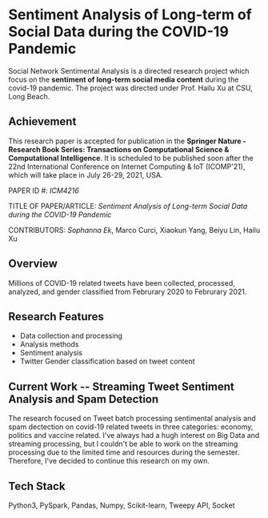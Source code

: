 # Sentiment Analysis of Long-term of Social Data during the COVID-19 Pandemic

Social Network Sentimental Analysis is a directed research project which focus on the **sentiment of long-term social media content** during the covid-19 pandemic. The project was directed under Prof. Hailu Xu at CSU, Long Beach.

## Achievement
This research paper is accepted for publication in the **Springer Nature - Research Book Series: Transactions on Computational Science & Computational Intelligence**. It is scheduled to be published soon after the 22nd International Conference on Internet Computing & IoT (ICOMP'21), which will take place in July 26-29, 2021, USA.



PAPER ID #: *ICM4216*

TITLE OF PAPER/ARTICLE: *Sentiment Analysis of Long-term Social Data during the COVID-19 Pandemic*

CONTRIBUTORS: *Sophanna Ek*, Marco Curci, Xiaokun Yang, Beiyu Lin, Hailu Xu

## Overview
Millions of COVID-19 related tweets have been collected, processed, analyzed, and gender classified from Februrary 2020 to Februrary 2021.

## Research Features
* Data collection and processing
* Analysis methods
* Sentiment analysis
* Twitter Gender classification based on tweet content


## Current Work -- Streaming Tweet Sentiment Analysis and Spam Detection
The research focused on Tweet batch processing sentimental analysis and spam dectection on covid-19 related tweets in three categories: economy, politics and vaccine related. I've always had a hugh interest on Big Data and streaming processing, but I couldn't be able to work on the streaming processing due to the limited time and resources during the semester. Therefore, I've decided to continue this research on my own. 

## Tech Stack
Python3, PySpark, Pandas, Numpy, Scikit-learn, Tweepy API, Socket